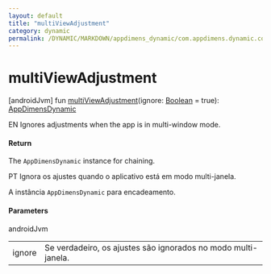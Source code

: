 ```yaml
---
layout: default
title: "multiViewAdjustment"
category: dynamic
permalink: /DYNAMIC/MARKDOWN/appdimens_dynamic/com.appdimens.dynamic.code/-app-dimens-dynamic/multi-view-adjustment.html
---
```


# multiViewAdjustment

[androidJvm]
fun [multiViewAdjustment](multi-view-adjustment.md)(ignore: [Boolean](https://kotlinlang.org/api/core/kotlin-stdlib/kotlin/-boolean/index.html) = true): [AppDimensDynamic](index.md)

EN Ignores adjustments when the app is in multi-window mode.

#### Return

The `AppDimensDynamic` instance for chaining.

PT Ignora os ajustes quando o aplicativo está em modo multi-janela.

A instância `AppDimensDynamic` para encadeamento.

#### Parameters

androidJvm

| | |
|---|---|
| ignore | Se verdadeiro, os ajustes são ignorados no modo multi-janela. |